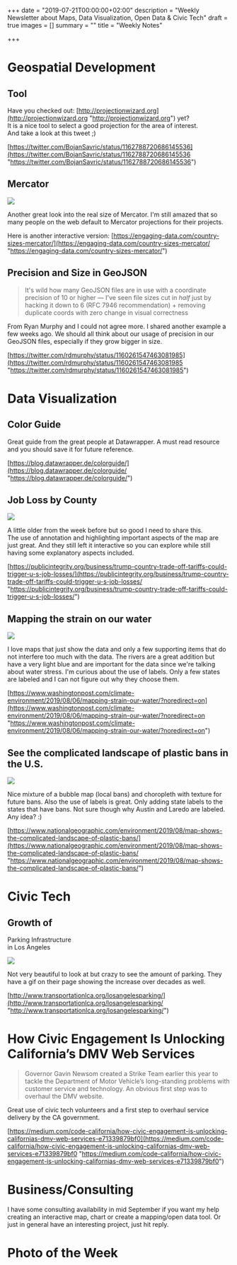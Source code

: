 +++
date = "2019-07-21T00:00:00+02:00"
description = "Weekly Newsletter about Maps, Data Visualization, Open Data & Civic Tech"
draft = true
images = []
summary = ""
title = "Weekly Notes"

+++
# Geospatial Development

## Tool

Have you checked out: [http://projectionwizard.org](http://projectionwizard.org  "http://projectionwizard.org") yet?  
It is a nice tool to select a good projection for the area of interest.   
And take a look at this tweet ;) 

[https://twitter.com/BojanSavric/status/1162788720686145536](https://twitter.com/BojanSavric/status/1162788720686145536 "https://twitter.com/BojanSavric/status/1162788720686145536")

## Mercator

![](https://res.cloudinary.com/civicvision/image/upload/f_auto,q_auto,w_auto,dpr_auto,c_limit/milafrerichs.com/newsletter/data-viz/mercator.jpg)

Another great look into the real size of Mercator. I'm still amazed that so many people on the web default to Mercator projections for their projects.

Here is another interactive version: [https://engaging-data.com/country-sizes-mercator/](https://engaging-data.com/country-sizes-mercator/ "https://engaging-data.com/country-sizes-mercator/")

## Precision and Size in GeoJSON

> It's wild how many GeoJSON files are in use with a coordinate precision of 10 or higher — I've seen file sizes cut in *half* just by hacking it down to 6 (RFC 7946 recommendation) + removing duplicate coords with zero change in visual correctness

From Ryan Murphy and I could not agree more. I shared another example a few weeks ago. We should all think about our usage of precision in our GeoJSON files, especially if they grow bigger in size. 

[https://twitter.com/rdmurphy/status/1160261547463081985](https://twitter.com/rdmurphy/status/1160261547463081985 "https://twitter.com/rdmurphy/status/1160261547463081985")

# Data Visualization

## Color Guide

Great guide from the great people at Datawrapper. A must read resource and you should save it for future reference.

[https://blog.datawrapper.de/colorguide/](https://blog.datawrapper.de/colorguide/ "https://blog.datawrapper.de/colorguide/")

## Job Loss by County

![](https://res.cloudinary.com/civicvision/image/upload/f_auto,q_auto,w_auto,dpr_auto,c_limit/milafrerichs.com/newsletter/data-viz/job-loss-trade-war.png)

A little older from the week before but so good I need to share this.   
The use of annotation and highlighting important aspects of the map are just great. And they still left it interactive so you can explore while still having some explanatory aspects included. 

[https://publicintegrity.org/business/trump-country-trade-off-tariffs-could-trigger-u-s-job-losses/](https://publicintegrity.org/business/trump-country-trade-off-tariffs-could-trigger-u-s-job-losses/ "https://publicintegrity.org/business/trump-country-trade-off-tariffs-could-trigger-u-s-job-losses/")

## **Mapping the strain on our water**

![](https://res.cloudinary.com/civicvision/image/upload/f_auto,q_auto,w_auto,dpr_auto,c_limit/milafrerichs.com/newsletter/data-viz/mapping-strain.png)

I love maps that just show the data and only a few supporting items that do not interfere too much with the data. The rivers are a great addition but have a very light blue and are important for the data since we're talking about water stress. I'm curious about the use of labels. Only a few states are labeled and I can not figure out why they choose them.

[https://www.washingtonpost.com/climate-environment/2019/08/06/mapping-strain-our-water/?noredirect=on](https://www.washingtonpost.com/climate-environment/2019/08/06/mapping-strain-our-water/?noredirect=on "https://www.washingtonpost.com/climate-environment/2019/08/06/mapping-strain-our-water/?noredirect=on")

## See the complicated landscape of plastic bans in the U.S.

![](https://res.cloudinary.com/civicvision/image/upload/f_auto,q_auto,w_auto,dpr_auto,c_limit/milafrerichs.com/newsletter/data-viz/plastic-bag-ban.png)

Nice mixture of a bubble map (local bans) and choropleth with texture for future bans. Also the use of labels is great. Only adding state labels to the states that have bans. Not sure though why Austin and Laredo are labeled. Any idea? :) 

[https://www.nationalgeographic.com/environment/2019/08/map-shows-the-complicated-landscape-of-plastic-bans/](https://www.nationalgeographic.com/environment/2019/08/map-shows-the-complicated-landscape-of-plastic-bans/ "https://www.nationalgeographic.com/environment/2019/08/map-shows-the-complicated-landscape-of-plastic-bans/")

# Civic Tech

## Growth of  
Parking Infrastructure  
in Los Angeles

![](https://res.cloudinary.com/civicvision/image/upload/f_auto,q_auto,w_auto,dpr_auto,c_limit/milafrerichs.com/newsletter/data-viz/parking-la.png)

Not very beautiful to look at but crazy to see the amount of parking. They have a gif on their page showing the increase over decades as well. 

[http://www.transportationlca.org/losangelesparking/](http://www.transportationlca.org/losangelesparking/ "http://www.transportationlca.org/losangelesparking/")

# How Civic Engagement Is Unlocking California’s DMV Web Services

> Governor Gavin Newsom created a Strike Team earlier this year to tackle the Department of Motor Vehicle’s long-standing problems with customer service and technology. An obvious first step was to overhaul the DMV website.

Great use of civic tech volunteers and a first step to overhaul service delivery by the CA government. 

[https://medium.com/code-california/how-civic-engagement-is-unlocking-californias-dmv-web-services-e71339879bf0](https://medium.com/code-california/how-civic-engagement-is-unlocking-californias-dmv-web-services-e71339879bf0 "https://medium.com/code-california/how-civic-engagement-is-unlocking-californias-dmv-web-services-e71339879bf0")

# Business/Consulting

I have some consulting availability in mid September if you want my help creating an interactive map, chart or create a mapping/open data tool. Or just in general have an interesting project, just hit reply. 

# Photo of the Week

<div class="rm-area-end-of-content"></div>